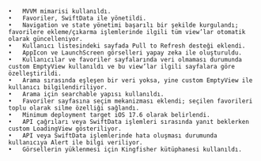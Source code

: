 	•	MVVM mimarisi kullanıldı.
	•	Favoriler, SwiftData ile yönetildi.
	•	Navigation ve state yönetimi başarılı bir şekilde kurgulandı; favorilere ekleme/çıkarma işlemlerinde ilgili tüm view’lar otomatik olarak güncelleniyor.
	•	Kullanıcı listesindeki sayfada Pull to Refresh desteği eklendi.
	•	AppIcon ve LaunchScreen görselleri yapay zeka ile oluşturuldu.
	•	Kullanıcılar ve favoriler sayfalarında veri olmaması durumunda custom EmptyView kullanıldı ve bu view’lar ilgili sayfalara göre özelleştirildi.
	•	Arama sırasında eşleşen bir veri yoksa, yine custom EmptyView ile kullanıcı bilgilendiriliyor.
	•	Arama için searchable yapısı kullanıldı.
	•	Favoriler sayfasına seçim mekanizması eklendi; seçilen favorileri toplu olarak silme özelliği sağlandı.
	•	Minimum deployment target iOS 17.6 olarak belirlendi.
	•	API çağrıları veya SwiftData işlemleri sırasında yanıt beklerken custom LoadingView gösteriliyor.
	•	API veya SwiftData işlemlerinde hata oluşması durumunda kullanıcıya Alert ile bilgi veriliyor.
	•	Görsellerin yüklenmesi için Kingfisher kütüphanesi kullanıldı.